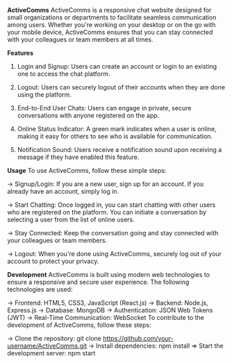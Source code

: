 **ActiveComms**
ActiveComms is a responsive chat website designed for small organizations or departments to facilitate seamless communication among users. Whether you're working on your desktop or on the go with your mobile device, ActiveComms ensures that you can stay connected with your colleagues or team members at all times.

**Features**
1. Login and Signup: Users can create an account or login to an existing one to access the chat platform.

2. Logout: Users can securely logout of their accounts when they are done using the platform.

3. End-to-End User Chats: Users can engage in private, secure conversations with anyone registered on the app.

4. Online Status Indicator: A green mark indicates when a user is online, making it easy for others to see who is available for communication.

5. Notification Sound: Users receive a notification sound upon receiving a message if they have enabled this feature.

**Usage**
To use ActiveComms, follow these simple steps:

-> Signup/Login: If you are a new user, sign up for an account. If you already have an account, simply log in.

-> Start Chatting: Once logged in, you can start chatting with other users who are registered on the platform. You can initiate a conversation by selecting a user from the list of online users.

-> Stay Connected: Keep the conversation going and stay connected with your colleagues or team members.

-> Logout: When you're done using ActiveComms, securely log out of your account to protect your privacy.

**Development**
ActiveComms is built using modern web technologies to ensure a responsive and secure user experience. The following technologies are used:

-> Frontend: HTML5, CSS3, JavaScript (React.js)
-> Backend: Node.js, Express.js
-> Database: MongoDB
-> Authentication: JSON Web Tokens (JWT)
-> Real-Time Communication: WebSocket
To contribute to the development of ActiveComms, follow these steps:

-> Clone the repository: git clone https://github.com/your-username/ActiveComms.git
-> Install dependencies: npm install
=> Start the development server: npm start
